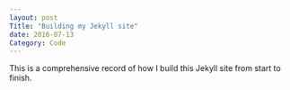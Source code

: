 ```yaml
---
layout: post
Title: "Building my Jekyll site"
date: 2016-07-13
Category: Code
---
```


This is a comprehensive record of how I build this Jekyll site from start to finish. 